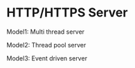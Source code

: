# HTTP/HTTPS Server
Model1: Multi thread server

Model2: Thread pool server

Model3: Event driven server




